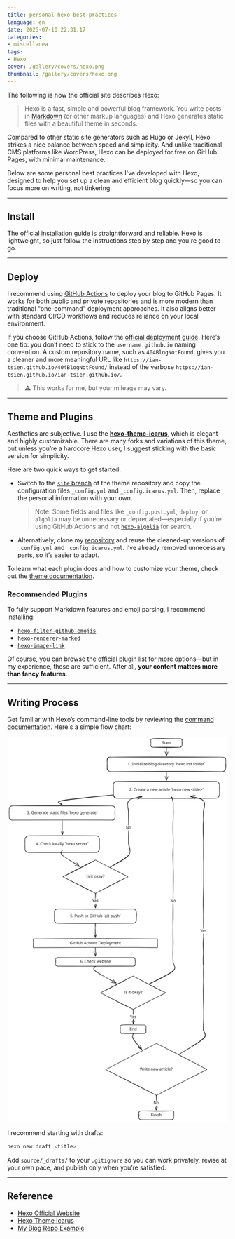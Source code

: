 ```yaml
---
title: personal hexo best practices
language: en
date: 2025-07-10 22:31:17
categories:
- miscellanea
tags:
- Hexo
cover: /gallery/covers/hexo.png
thumbnail: /gallery/covers/hexo.png
---
```


The following is how the official site describes Hexo:

> Hexo is a fast, simple and powerful blog framework. You write posts in [Markdown](http://daringfireball.net/projects/markdown/) (or other markup languages) and Hexo generates static files with a beautiful theme in seconds.

Compared to other static site generators such as Hugo or Jekyll, Hexo strikes a nice balance between speed and simplicity. And unlike traditional CMS platforms like WordPress, Hexo can be deployed for free on GitHub Pages, with minimal maintenance.

Below are some personal best practices I've developed with Hexo, designed to help you set up a clean and efficient blog quickly—so you can focus more on writing, not tinkering.

---

## Install

The [official installation guide](https://hexo.io/docs/#Installation) is straightforward and reliable. Hexo is lightweight, so just follow the instructions step by step and you're good to go.

---

## Deploy

I recommend using [GitHub Actions](https://docs.github.com/en/actions) to deploy your blog to GitHub Pages. It works for both public and private repositories and is more modern than traditional "one-command" deployment approaches. It also aligns better with standard CI/CD workflows and reduces reliance on your local environment.

If you choose GitHub Actions, follow the [official deployment guide](https://hexo.io/docs/github-pages). Here’s one tip: you don’t need to stick to the `username.github.io` naming convention. A custom repository name, such as `404BlogNotFound`, gives you a cleaner and more meaningful URL like `https://ian-tsien.github.io/404BlogNotFound/` instead of the verbose `https://ian-tsien.github.io/ian-tsien.github.io/`.

> :warning: This works for me, but your mileage may vary.

---

## Theme and Plugins

Aesthetics are subjective. I use the **[hexo-theme-icarus](https://github.com/ppoffice/hexo-theme-icarus)**, which is elegant and highly customizable. There are many forks and variations of this theme, but unless you’re a hardcore Hexo user, I suggest sticking with the basic version for simplicity.

Here are two quick ways to get started:

- Switch to the [`site` branch](https://github.com/ppoffice/hexo-theme-icarus/tree/site) of the theme repository and copy the configuration files `_config.yml` and `_config.icarus.yml`. Then, replace the personal information with your own.  
  > Note: Some fields and files like `_config.post.yml`, `deploy`, or `algolia` may be unnecessary or deprecated—especially if you’re using GitHub Actions and not [`hexo-algolia`](https://github.com/oncletom/hexo-algolia) for search.

- Alternatively, clone my [repository](https://github.com/ian-tsien/404BlogNotFound) and reuse the cleaned-up versions of `_config.yml` and `_config.icarus.yml`. I’ve already removed unnecessary parts, so it’s easier to adapt.

To learn what each plugin does and how to customize your theme, check out the [theme documentation](https://ppoffice.github.io/hexo-theme-icarus/).

### Recommended Plugins

To fully support Markdown features and emoji parsing, I recommend installing:

- [`hexo-filter-github-emojis`](https://github.com/crimx/hexo-filter-github-emojis)  
- [`hexo-renderer-marked`](https://github.com/hexojs/hexo-renderer-marked)  
- [`hexo-image-link`](https://github.com/cocowool/hexo-image-link)

Of course, you can browse the [official plugin list](https://hexo.io/plugins/) for more options—but in my experience, these are sufficient. After all, **your content matters more than fancy features**.

---

## Writing Process

Get familiar with Hexo’s command-line tools by reviewing the [command documentation](https://hexo.io/docs/commands). Here's a simple flow chart:

![writing process](personal-hexo-best-practices/hexo_writing_process.svg)

I recommend starting with drafts:

```bash
hexo new draft <title>
```

Add `source/_drafts/` to your `.gitignore` so you can work privately, revise at your own pace, and publish only when you’re satisfied.

---

## Reference

- [Hexo Official Website](https://hexo.io/)
- [Hexo Theme Icarus](https://ppoffice.github.io/hexo-theme-icarus/)
- [My Blog Repo Example](https://github.com/ian-tsien/404BlogNotFound)
